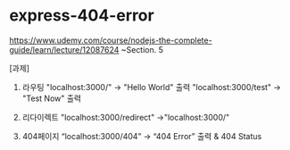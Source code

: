 # express-404-error

https://www.udemy.com/course/nodejs-the-complete-guide/learn/lecture/12087624
~Section. 5

[과제]

1) 라우팅
"localhost:3000/" -> "Hello World" 출력
"localhost:3000/test" -> "Test Now" 출력

2) 리다이렉트
"localhost:3000/redirect" ->"localhost:3000/"

3) 404페이지
“localhost:3000/404” -> “404 Error” 출력 & 404 Status


